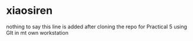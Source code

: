 # xiaosiren
nothing to say
this line is added after cloning the repo for Practical 5
using GIt in mt own workstation